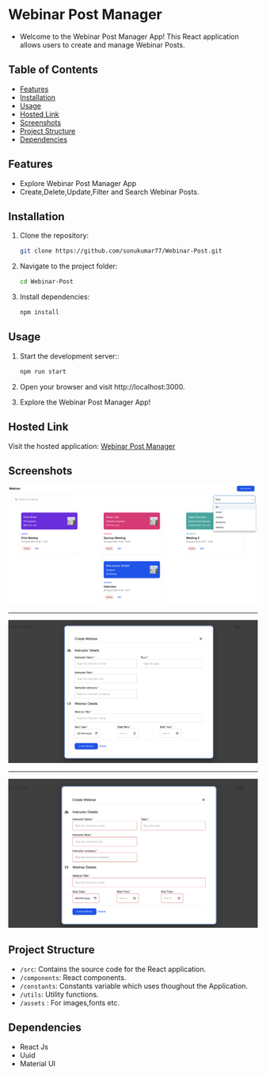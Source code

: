 # Webinar Post Manager

- Welcome to the Webinar Post Manager App! This React application allows users to create and manage Webinar Posts.

## Table of Contents

- [Features](#features)
- [Installation](#installation)
- [Usage](#usage)
- [Hosted Link](#hosted-link)
- [Screenshots](#screenshots)
- [Project Structure](#project-structure)
- [Dependencies](#dependencies)

## Features

- Explore Webinar Post Manager App
- Create,Delete,Update,Filter and Search Webinar Posts.

## Installation

1. Clone the repository:

   ```bash
   git clone https://github.com/sonukumar77/Webinar-Post.git

   ```

2. Navigate to the project folder:

   ```bash
   cd Webinar-Post

   ```

3. Install dependencies:

   ```bash
   npm install
   ```

## Usage

1. Start the development server::

   ```bash
   npm run start

   ```

2. Open your browser and visit http://localhost:3000.

3. Explore the Webinar Post Manager App!

## Hosted Link

Visit the hosted application: [Webinar Post Manager](https://webinar-post.vercel.app/)

## Screenshots

![image](https://github.com/sonukumar77/Webinar-Post/blob/main/src/assets/screenshots/list.png)

---

![image](https://github.com/sonukumar77/Webinar-Post/blob/main/src/assets/screenshots/create.png)

---

![image](https://github.com/sonukumar77/Webinar-Post/blob/main/src/assets/screenshots/error.png)

## Project Structure

- `/src`: Contains the source code for the React application.
- `/components`: React components.
- `/constants`: Constants variable which uses thoughout the Application.
- `/utils`: Utility functions.
- `/assets` : For images,fonts etc.

## Dependencies

- React Js
- Uuid
- Material UI
